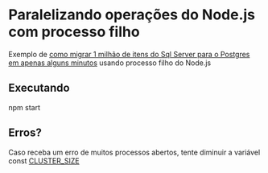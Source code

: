 # Paralelizando operações do Node.js com processo filho

Exemplo de [como migrar 1 milhão de itens do Sql Server para o Postgres em apenas alguns minutos](https://youtu.be/EnK8-x8L9TY) usando processo filho do Node.js

## Executando
npm start

## Erros?

Caso receba um erro de muitos processos abertos, tente diminuir a variável const [CLUSTER_SIZE](https://github.com/ErickWendel/parallelizing-nodejs-ops/blob/main/src/index.js#L8C1-L8C24)